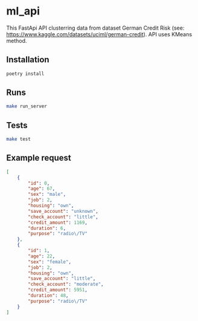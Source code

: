 # ml_api
This FastApi API clusterring data from dataset German Credit Risk (see: https://www.kaggle.com/datasets/uciml/german-credit).
API uses KMeans method.

## Installation

````bash
poetry install
````

## Runs

````bash
make run_server
````

## Tests

````bash
make test
````

## Example request
````json
[
    {
        "id": 0,
        "age": 67,
        "sex": "male",
        "job": 2,
        "housing": "own",
        "save_account": "unknown",
        "check_account": "little",
        "credit_amount": 1169,
        "duration": 6,
        "purpose": "radio\/TV"
    },
    {
        "id": 1,
        "age": 22,
        "sex": "female",
        "job": 2,
        "housing": "own",
        "save_account": "little",
        "check_account": "moderate",
        "credit_amount": 5951,
        "duration": 48,
        "purpose": "radio\/TV"
    }
]
````
